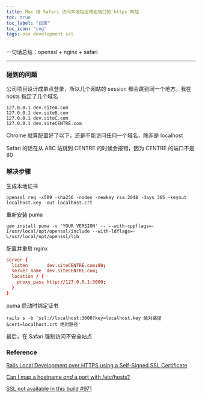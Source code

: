```yaml
---
title: Mac 用 Safari 访问本地指定域名端口的 https 网站
toc: true
toc_label: "目录"
toc_icon: "cog"
tags: osx development ssl
---
```



一句话总结：openssl + nginx + safari

---

### 碰到的问题

公司项目设计成单点登录，所以几个网站的 session 都会跳到同一个地方。我在 hosts 指定了几个域名

```hosts
127.0.0.1 dev.siteA.com
127.0.0.1 dev.siteB.com
127.0.0.1 dev.siteC.com
127.0.0.1 dev.siteCENTRE.com
```

Chrome 就算配置好了以下，还是不能访问任何一个域名，除非是 localhost

Safari 的话在从 ABC 站跳到 CENTRE 的时候会报错，因为 CENTRE 的端口不是 80

### 解决步骤

生成本地证书

```shell
openssl req -x509 -sha256 -nodes -newkey rsa:2048 -days 365 -keyout localhost.key -out localhost.crt
```

重新安装 puma

```shell
gem install puma -v 'YOUR VERSION' -- --with-cppflags=-I/usr/local/opt/openssl/include --with-ldflags=-L/usr/local/opt/openssl/lib
```

配置并重启 nginx

```conf
server {
  listen       dev.siteCENTRE.com:80;
  server_name  dev.siteCENTRE.com;
  location / {
    proxy_pass http://127.0.0.1:3000;
  }
}
```

puma 启动时绑定证书

```shell
rails s -b 'ssl://localhost:3000?key=localhost.key 绝对路径&cert=localhost.crt 绝对路径'
```

最后，在 Safari 强制访问不安全站点

### Reference

[Rails Local Development over HTTPS using a Self-Signed SSL Certificate](https://www.madeintandem.com/blog/rails-local-development-https-using-self-signed-ssl-certificate/)

[Can I map a hostname *and* a port with /etc/hosts? ](https://stackoverflow.com/questions/10729034/can-i-map-a-hostname-and-a-port-with-etc-hosts)

[SSL not available in this build #971](https://github.com/puma/puma/issues/971)

